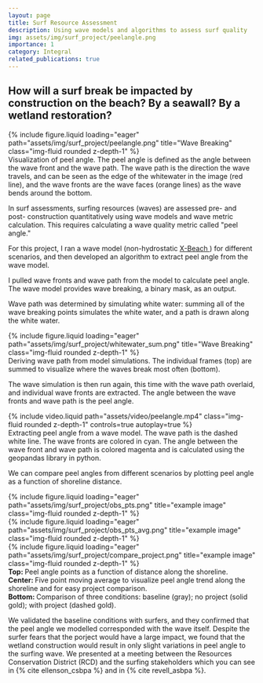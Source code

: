 ```yaml
---
layout: page
title: Surf Resource Assessment
description: Using wave models and algorithms to assess surf quality
img: assets/img/surf_project/peelangle.png
importance: 1
category: Integral
related_publications: true
---
```



<h2>How will a surf break be impacted by construction on the beach? By a seawall? By a wetland restoration?</h2>

<div class="row">
    <div class="col-sm mt-3 mt-md-0">
        {% include figure.liquid loading="eager" path="assets/img/surf_project/peelangle.png" title="Wave Breaking" class="img-fluid rounded z-depth-1" %}
    </div>
</div>
<div class="caption">
    Visualization of peel angle. The peel angle is defined as the angle between the wave front and the wave path. The wave path is the direction the wave travels, and can be seen as the edge of the whitewater in the image (red line), and the wave fronts are the wave faces (orange lines) as the wave bends around the bottom.
</div>
 
In surf assessments, surfing resources (waves) are assessed pre- and post- construction quantitatively using wave models and wave metric calculation. This requires calculating a wave quality metric called "peel angle." 

For this project, I ran a wave model (non-hydrostatic <a href="https://oss.deltares.nl/web/xbeach/"> X-Beach </a>) for different scenarios, and then developed an algorithm to extract peel angle from the wave model.

I pulled wave fronts and wave path from the model to calculate peel angle. The wave model provides wave breaking, a binary mask, as an output. 

Wave path was determined by simulating white water: summing all of the wave breaking points simulates the white water, and a path is drawn along the white water. 

<div class="row">
    <div class="col-sm mt-3 mt-md-0">
        {% include figure.liquid loading="eager" path="assets/img/surf_project/whitewater_sum.png" title="Wave Breaking" class="img-fluid rounded z-depth-1" %}
    </div>
</div>
<div class="caption">
    Deriving wave path from model simulations. The individual frames (top) are summed to visualize where the waves break most often (bottom).
</div>

The wave simulation is then run again, this time with the wave path overlaid, and individual wave fronts are extracted. The angle between the wave fronts and wave path is the peel angle. 
<div class="row mt-3">
    <div class="col-sm mt-3 mt-md-0">
        {% include video.liquid path="assets/video/peelangle.mp4" class="img-fluid rounded z-depth-1" controls=true autoplay=true %}
    </div>
</div>
<div class="caption">
    Extracting peel angle from a wave model. The wave path is the dashed white line. The wave fronts are colored in cyan. The angle between the wave front and wave path is colored magenta and is calculated using the geopandas library in python.
</div>

We can compare peel angles from different scenarios by plotting peel angle as a function of shoreline distance.

<div class="row">
    <div class="col-sm mt-3 mt-md-0">
        {% include figure.liquid loading="eager" path="assets/img/surf_project/obs_pts.png" title="example image" class="img-fluid rounded z-depth-1" %}
    </div>
</div>
<div class="row">
    <div class="col-sm mt-3 mt-md-0">
        {% include figure.liquid loading="eager" path="assets/img/surf_project/obs_pts_avg.png" title="example image" class="img-fluid rounded z-depth-1" %}
    </div>
</div>
<div class="row">
    <div class="col-sm mt-3 mt-md-0">
        {% include figure.liquid loading="eager" path="assets/img/surf_project/compare_project.png" title="example image" class="img-fluid rounded z-depth-1" %}
    </div>
</div>

<div class="caption">
    <b> Top: </b> Peel angle points as a function of distance along the shoreline. 
    <br>
    <b> Center: </b> Five point moving average to visualize peel angle trend along the shoreline and for easy project comparison. 
    <br>
    <b> Bottom: </b> Comparison of three conditions: baseline (gray); no project (solid gold); with project (dashed gold). 
</div>

We validated the baseline conditions with surfers, and they confirmed that the peel angle we modelled corresponded with the wave itself. Despite the surfer fears that the porject would have a large impact, we found that the wetland construction would result in only slight variations in peel angle to the surfing wave. We presented at a meeting between the Resources Conservation District (RCD) and the surfing stakeholders which you can see in  {% cite ellenson_csbpa %} and in {% cite revell_asbpa %}. 